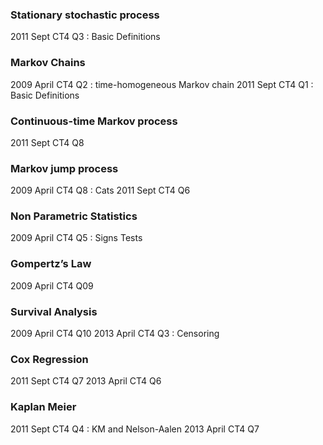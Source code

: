 ### Stationary stochastic process
2011 Sept  CT4 Q3 : Basic Definitions

### Markov Chains

2009 April CT4 Q2 : time-homogeneous Markov chain 
2011 Sept  CT4 Q1 : Basic Definitions


### Continuous-time Markov process
2011 Sept  CT4 Q8

### Markov jump process

2009 April CT4 Q8 : Cats
2011 Sept  CT4 Q6

### Non Parametric Statistics

2009 April CT4 Q5 : Signs Tests


### Gompertz’s Law

2009 April CT4 Q09 

### Survival Analysis

2009 April CT4 Q10 
2013 April CT4 Q3  : Censoring


### Cox Regression
2011 Sept  CT4 Q7
2013 April CT4 Q6

### Kaplan Meier
2011 Sept  CT4 Q4  : KM and Nelson-Aalen
2013 April CT4 Q7
